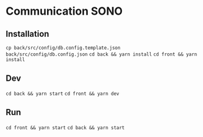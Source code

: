 # Communication SONO
## Installation
`cp back/src/config/db.config.template.json back/src/config/db.config.json`
`cd back && yarn install`
`cd front && yarn install`

## Dev
`cd back && yarn start`
`cd front && yarn dev`

## Run
`cd front && yarn start`
`cd back && yarn start`
